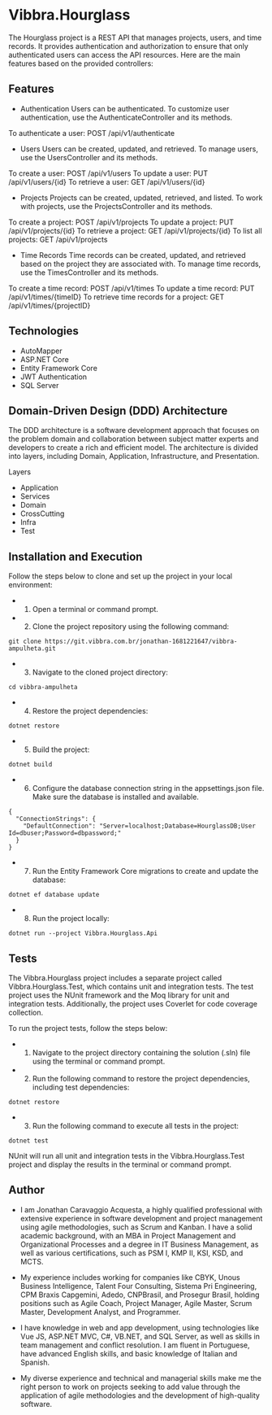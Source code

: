 # Vibbra.Hourglass

The Hourglass project is a REST API that manages projects, users, and time records. It provides authentication and authorization to ensure that only authenticated users can access the API resources. Here are the main features based on the provided controllers:

## Features

- Authentication
Users can be authenticated. To customize user authentication, use the AuthenticateController and its methods.

To authenticate a user: POST /api/v1/authenticate

- Users
Users can be created, updated, and retrieved. To manage users, use the UsersController and its methods.

To create a user: POST /api/v1/users
To update a user: PUT /api/v1/users/{id}
To retrieve a user: GET /api/v1/users/{id}

- Projects
Projects can be created, updated, retrieved, and listed. To work with projects, use the ProjectsController and its methods.

To create a project: POST /api/v1/projects
To update a project: PUT /api/v1/projects/{id}
To retrieve a project: GET /api/v1/projects/{id}
To list all projects: GET /api/v1/projects

- Time Records
Time records can be created, updated, and retrieved based on the project they are associated with. To manage time records, use the TimesController and its methods.

To create a time record: POST /api/v1/times
To update a time record: PUT /api/v1/times/{timeID}
To retrieve time records for a project: GET /api/v1/times/{projectID}

## Technologies

- AutoMapper
- ASP.NET Core
- Entity Framework Core
- JWT Authentication
- SQL Server

## Domain-Driven Design (DDD) Architecture
The DDD architecture is a software development approach that focuses on the problem domain and collaboration between subject matter experts and developers to create a rich and efficient model. The architecture is divided into layers, including Domain, Application, Infrastructure, and Presentation.

Layers
- Application
- Services
- Domain
- CrossCutting
- Infra
- Test

## Installation and Execution

Follow the steps below to clone and set up the project in your local environment:

- 1. Open a terminal or command prompt.

- 2. Clone the project repository using the following command:

```
git clone https://git.vibbra.com.br/jonathan-1681221647/vibbra-ampulheta.git
```

- 3. Navigate to the cloned project directory:
```
cd vibbra-ampulheta
```

- 4. Restore the project dependencies:
```
dotnet restore
```

- 5. Build the project:
```
dotnet build
```

- 6. Configure the database connection string in the appsettings.json file. Make sure the database is installed and available.
```
{
  "ConnectionStrings": {
    "DefaultConnection": "Server=localhost;Database=HourglassDB;User Id=dbuser;Password=dbpassword;"
  }
}
```

- 7. Run the Entity Framework Core migrations to create and update the database:
```
dotnet ef database update
```

- 8. Run the project locally:
```
dotnet run --project Vibbra.Hourglass.Api
```

## Tests

The Vibbra.Hourglass project includes a separate project called Vibbra.Hourglass.Test, which contains unit and integration tests. The test project uses the NUnit framework and the Moq library for unit and integration tests. Additionally, the project uses Coverlet for code coverage collection.

To run the project tests, follow the steps below:

- 1. Navigate to the project directory containing the solution (.sln) file using the terminal or command prompt.

- 2. Run the following command to restore the project dependencies, including test dependencies:
```
dotnet restore
```

- 3. Run the following command to execute all tests in the project:
```
dotnet test
```

NUnit will run all unit and integration tests in the Vibbra.Hourglass.Test project and display the results in the terminal or command prompt.

## Author

- I am Jonathan Caravaggio Acquesta, a highly qualified professional with extensive experience in software development and project management using agile methodologies, such as Scrum and Kanban. I have a solid academic background, with an MBA in Project Management and Organizational Processes and a degree in IT Business Management, as well as various certifications, such as PSM I, KMP II, KSI, KSD, and MCTS.

- My experience includes working for companies like CBYK, Unous Business Intelligence, Talent Four Consulting, Sistema Pri Engineering, CPM Braxis Capgemini, Adedo, CNPBrasil, and Prosegur Brasil, holding positions such as Agile Coach, Project Manager, Agile Master, Scrum Master, Development Analyst, and Programmer.

- I have knowledge in web and app development, using technologies like Vue JS, ASP.NET MVC, C#, VB.NET, and SQL Server, as well as skills in team management and conflict resolution. I am fluent in Portuguese, have advanced English skills, and basic knowledge of Italian and Spanish.

- My diverse experience and technical and managerial skills make me the right person to work on projects seeking to add value through the application of agile methodologies and the development of high-quality software.